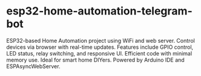 # esp32-home-automation-telegram-bot
ESP32-based Home Automation project using WiFi and web server. Control devices via browser with real-time updates. Features include GPIO control, LED status, relay switching, and responsive UI. Efficient code with minimal memory use. Ideal for smart home DIYers. Powered by Arduino IDE and ESPAsyncWebServer.
